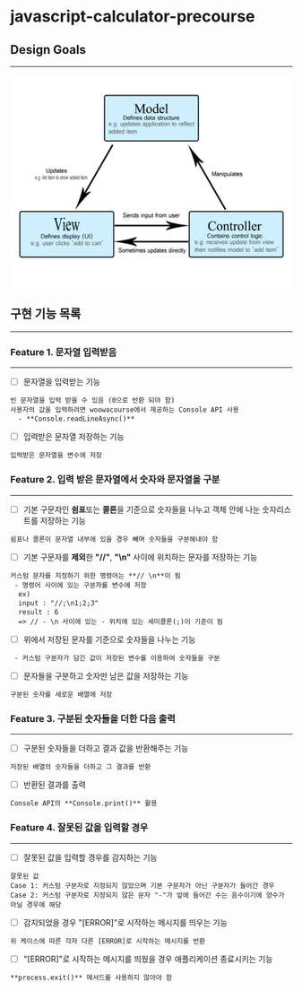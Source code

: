 # javascript-calculator-precourse

## Design Goals
---
![image](./src/img/model-view-controller-light-blue.png)

## 구현 기능 목록
---
### Feature 1. 문자열 입력받음
---
- [ ] 문자열을 입력받는 기능
```
빈 문자열을 입력 받을 수 있음 (0으로 반환 되야 함)
사용자의 값을 입력하려면 woowacourse에서 제공하는 Console API 사용
  - **Console.readLineAsync()**
```   
- [ ] 입력받은 문자열 저장하는 기능
```
입력받은 문자열을 변수에 저장
```

### Feature 2. 입력 받은 문자열에서 숫자와 문자열을 구분
---
- [ ] 기본 구문자인 **쉼표**또는 **콜론**을 기준으로 숫자들을 나누고 객체 안에 나눈 숫자리스트를 저장하는 기능
```
쉼표나 콜론이 문자열 내부에 있을 경우 빼며 숫자들을 구분해내야 함
```
- [ ] 기본 구문자를 **제외**한 **"//"**, **"\n"** 사이에 위치하는 문자를 저장하는 기능
```
커스텀 문자를 지정하기 위한 명령어는 **// \n**이 됨
 - 명령어 사이에 있는 구분자를 변수에 저장
  ex)
  input : "//;\n1;2;3"
  result : 6
  => // - \n 사이에 있는 - 위치에 있는 세미콜론(;)이 기준이 됨
```
- [ ] 위에서 저장된 문자를 기준으로 숫자들을 나누는 기능
```
 - 커스텀 구분자가 담긴 값이 저장된 변수를 이용하여 숫자들을 구분
```
- [ ] 문자들을 구분하고 숫자만 남은 값을 저장하는 기능
```
구분된 숫자를 새로운 배열에 저장
```

### Feature 3. 구분된 숫자들을 더한 다음 출력
---
- [ ] 구분된 숫자들을 더하고 결과 값을 반환해주는 기능
```
저장된 배열의 숫자들을 더하고 그 결과를 반환
```
- [ ] 반환된 결과를 출력
```
Console API의 **Console.print()** 활용
```
### Feature 4. 잘못된 값을 입력할 경우
---
- [ ] 잘못된 값을 입력할 경우를 감지하는 기능
```
잘못된 값
Case 1: 커스텀 구분자로 지정되지 않았으며 기본 구문자가 아닌 구분자가 들어간 경우
Case 2: 커스텀 구분자로 지정되지 않은 문자 "-"가 앞에 들어간 수는 음수이기에 양수가 아닐 경우에 해당
```
- [ ] 감지되었을 경우 "[ERROR]"로 시작하는 메시지를 띄우는 기능
```
위 케이스에 따른 각자 다른 [ERROR]로 시작하는 메시지를 반환
```
- [ ] "[ERROR]"로 시작하는 메시지를 띄웠을 경우 애플리케이션 종료시키는 기능
```
**process.exit()** 메서드를 사용하지 않아야 함
```
